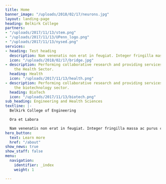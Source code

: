 ```yaml
---
title: Home
banner_image: "/uploads/2018/02/17/neurons.jpg"
layout: landing-page
heading: Belkirk College
partners:
- "/uploads/2017/11/13/stem.png"
- "/uploads/2017/11/13/UPenn_logo.png"
- "/uploads/2017/11/13/nysed.png"
services:
- heading: Test heading
  description: Nam venenatis non erat in feugiat. Integer fringilla massa ac purus.
  icon: "/uploads/2018/02/17/bridge.jpg"
- description: Performing collaborative research and providing services to support
    the Health Sector.
  heading: Health
  icon: "/uploads/2017/11/13/health.png"
- description: Performing collaborative research and providing services to support
    the biotechnology sector.
  heading: BioTech
  icon: "/uploads/2017/11/13/biotech.png"
sub_heading: Engineering and Health Sciences
textline: |-
  Belkirk College of Engineering

  Ora et Labora

  Nam venenatis non erat in feugiat. Integer fringilla massa ac purus consectetur imperdiet. Duis mollis gravida quam.
hero_button:
  text: Learn more
  href: "/about"
show_news: true
show_staff: false
menu:
  navigation:
    identifier: _index
    weight: 1

---
```

